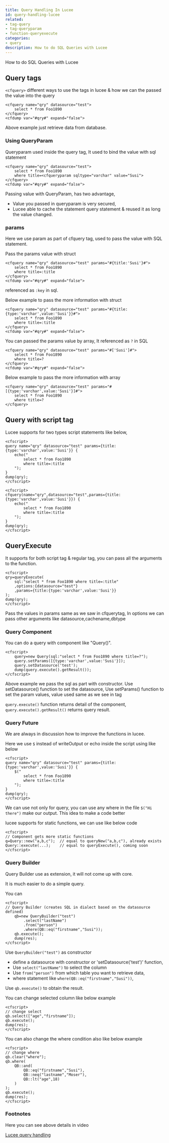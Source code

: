 ```yaml
---
title: Query Handling In Lucee
id: query-handling-lucee
related:
- tag-query
- tag-queryparam
- function-queryexecute
categories:
- query
description: How to do SQL Queries with Lucee
---
```


How to do SQL Queries with Lucee

## Query tags ##

```<cfquery>``` different ways to use the tags in lucee & how we can the passed the value into the query

```lucee
<cfquery name="qry" datasource="test">
	select * from Foo1890
</cfquery>
<cfdump var="#qry#" expand="false">
```

Above example just retrieve data from database.


### Using QueryParam ###

Queryparam used inside the query tag, It used to bind the value with sql statement

```lucee
<cfquery name="qry" datasource="test">
	select * from Foo1890
	where title=<cfqueryparam sqltype="varchar" value="Susi">
</cfquery>
<cfdump var="#qry#" expand="false">
```

Passing value with QueryParam, has two advantage,

* Value you passed in queryparam is very secured,
* Lucee able to cache the statement query statement & reused it as long the value changed.

### params ###
Here we use param as part of cfquery tag, used to pass the value with SQL statement.

Pass the params value with struct

```lucee
<cfquery name="qry" datasource="test" params="#{title:'Susi'}#">
	select * from Foo1890
	where title=:title
</cfquery>
<cfdump var="#qry#" expand="false">
```

referenced as ```:key``` in sql.

Below example to pass the more information with struct

```lucee
<cfquery name="qry" datasource="test" params="#{title:{type:'varchar',value:'Susi'}}#">
	select * from Foo1890
	where title=:title
</cfquery>
<cfdump var="#qry#" expand="false">
```

You can passed the params value by array, It referenced as `?` in SQL

```lucee
<cfquery name="qry" datasource="test" params="#['Susi']#">
	select * from Foo1890
	where title=?
</cfquery>
<cfdump var="#qry#" expand="false">
```

Below example to pass the more information with array

```lucee
<cfquery name="qry" datasource="test" params="#[{type:'varchar',value:'Susi'}]#">
	select * from Foo1890
	where title=?
</cfquery>
```

## Query with script tag ##

Lucee supports for two types script statements like below,

```lucee
<cfscript>
query name="qry" datasource="test" params={title:{type:'varchar',value:'Susi'}} {
	echo("
		select * from Foo1890
		where title=:title
	");
}
dump(qry);
</cfscript>
```

```lucee
<cfscript>
cfquery(name="qry",datasource="test",params={title:{type:'varchar',value:'Susi'}}) {
	echo("
		select * from Foo1890
		where title=:title
	");
}
dump(qry);
</cfscript>
```

## QueryExecute ##

It supports for both script tag & regular tag, you can pass all the arguments to the function.

```lucee
<cfscript>
qry=queryExecute(
	sql:"select * from Foo1890 where title=:title"
	,options:{datasource="test"}
	,params={title:{type:'varchar',value:'Susi'}}
);
dump(qry);
</cfscript>
```

Pass the values in params same as we saw in cfquerytag, In options we can pass other arguments like datasource,cachename,dbtype



### Query Component ###

You can do a query with component like "Query()".

```lucee
<cfscript>
	query=new Query(sql:"select * from Foo1890 where title=?");
	query.setParams([{type:'varchar',value:'Susi'}]);
	query.setDatasource('test');
	dump(query.execute().getResult());
</cfscript>
```

Above example we pass the sql as part with constructor. 
Use setDatasource() function to set the datasource,
Use setParams() function to set the param values, value used same as we see in tag

```query.execute()``` function returns detail of the component, ```query.execute().getResult()``` returns query result.

### Query Future ###
We are always in discussion how to improve the functions in lucee.

Here we use ```$``` instead of writeOutput or echo inside the script using like below

```lucee
<cfscript>
query name="qry" datasource="test" params={title:{type:'varchar',value:'Susi'}} {
	$("
		select * from Foo1890
		where title=:title
	");
}
dump(qry);
</cfscript>
```

We can use not only for query, you can use any where in the file ```$("Hi there")``` make our output. This idea to make a code better

lucee supports for static functions, we can use like below code

```lucee
<cfscript>
// Component gets more static functions
q=Query::new("a,b,c");	// equal to queryNew("a,b,c"), already exists
Query::execute(...);	// equal to queryExecute(), coming soon
</cfscript>
```
### Query Builder ###

Query Builder use as extension, it will not come up with core. 

It is much easier to do a simple query.

You can 

```lucee
<cfscript>
// Query Builder (creates SQL in dialect based on the datasource defined)
	qb=new QueryBuilder("test")
		.select("lastName")
		.from("person")
		.where(QB::eq("firstname","Susi"));
	qb.execute();
	dump(res);
</cfscript>
```
Use ```QueryBuilder("test")``` as constructor

* define a datasource with constructor or 'setDatasource('test')' function,
* Use ```select("lastName")``` to select the column
* Use ```from("person")``` from which table you want to retrieve data,
* where statement like ```where(QB::eq("firstname","Susi"))```,

Use ```qb.execute()``` to obtain the result.

You can change selected column like below example

```lucee
<cfscript>
// change select
qb.select(["age","firstname"]);
qb.execute();
dump(res);
</cfscript>
```
You can also change the where condition also like below example

```lucee
<cfscript>
// change where
qb.clear("where");
qb.where(
	QB::and(
		QB::eq("firstname","Susi"),
		QB::neq("lastname","Moser"),
		QB::lt("age",18)
	)
);
qb.execute();
dump(res);
</cfscript>
```

### Footnotes ###

Here you can see above details in video

[Lucee query handling ](https://www.youtube.com/watch?time_continue=684&v=IMdPM58guUQ)
